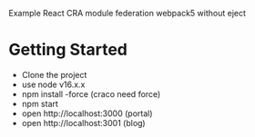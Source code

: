 Example React CRA module federation webpack5 without eject

# Getting Started
- Clone the project
- use node v16.x.x
- npm install -force (craco need force)
- npm start
- open http://localhost:3000 (portal)
- open http://localhost:3001 (blog)